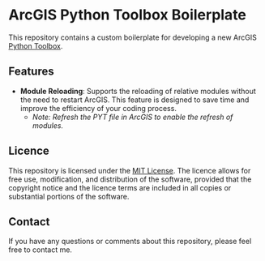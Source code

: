 # ArcGIS Python Toolbox Boilerplate
This repository contains a custom boilerplate for developing a new ArcGIS [Python Toolbox](https://pro.arcgis.com/en/pro-app/latest/arcpy/geoprocessing_and_python/a-quick-tour-of-python-toolboxes.htm).

## Features
- **Module Reloading**: Supports the reloading of relative modules without the need to restart ArcGIS. This feature is designed to save time and improve the efficiency of your coding process.
  - _Note: Refresh the PYT file in ArcGIS to enable the refresh of modules._

## Licence
This repository is licensed under the [MIT License](LICENCE). The licence allows for free use, 
modification, and distribution of the software, provided that the copyright notice and the licence terms are included in all copies or substantial portions of the software.

## Contact
If you have any questions or comments about this repository, please feel free to contact me.
